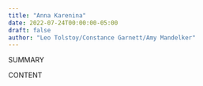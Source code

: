 ```yaml
---
title: "Anna Karenina"
date: 2022-07-24T00:00:00-05:00
draft: false
author: "Leo Tolstoy/Constance Garnett/Amy Mandelker"
---
```


SUMMARY

<!--more-->

CONTENT